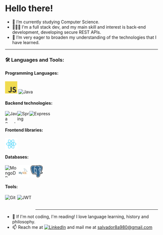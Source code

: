 <h1 align="left">Hello there!</h1>

- 🔭 I’m currently studying Computer Science.
- 👨🏽‍💻 I'm a full stack dev, and my main skill and interest is back-end development, developing secure REST APIs.
- 🌱 I’m very eager to broaden my understanding of the technologies that I have learned.

---
<h3 align="left">🛠 Languages and Tools:</h4>    

<div>
  <h4 align="left">Programming Languages:</h4>    
  <a> 
      <img 
          src="https://raw.githubusercontent.com/github/explore/80688e429a7d4ef2fca1e82350fe8e3517d3494d/topics/javascript/javascript.png" 
          alt="JavaScript" 
          width="40" 
          height="40"
      /> 
  </a> 
  <a> 
      <img 
          src="https://logowik.com/content/uploads/images/java1655.logowik.com.webp" 
          alt="Java" 
          width="40" 
          height="40"
      /> 
  </a> 
  <br/>
  
  <h4 align="left">Backend technologies:</h4>
  <a>
    <img 
      align="left"
      alt="Java Servlets"
      width="40" 
      height="40"  
      src="https://server2client.com/images/servletslogo.webp" 
    />
  </a>
  <a>
    <img 
      align="left"
      alt="Spring"
      width="40" 
      height="40"  
      src="https://icon2.cleanpng.com/20180713/ovr/kisspng-spring-framework-software-framework-modelview-pepper-robot-5b48c128c97e08.1041276815314946968253.jpg" 
    />
  </a>
  <a>
    <img 
      align="left"
      alt="Express"
      height="40"  
      width="120" 
      src="https://upload.wikimedia.org/wikipedia/commons/6/64/Expressjs.png" 
    />
  </a> 
  <br/>  <br/>

  
  <h4 align="left">Frontend libraries:</h4>
  <a>
    <img 
      align="left"
      alt="React"
      height="40"  
      width="40"           
      src="https://raw.githubusercontent.com/github/explore/80688e429a7d4ef2fca1e82350fe8e3517d3494d/topics/react/react.png" 
    />
  </a>
  <br/>  <br/>
  
  <h4 align="left">Databases:</h4>
  <a> 
    <img 
        src="https://raw.githubusercontent.com/github/explore/80688e429a7d4ef2fca1e82350fe8e3517d3494d/topics/mysql/mysql.png" 
        alt="MySQL" 
        width="40" 
        height="40"
    /> 
  </a> 
  <a> 
      <img 
          src="https://raw.githubusercontent.com/github/explore/80688e429a7d4ef2fca1e82350fe8e3517d3494d/topics/postgresql/postgresql.png" 
          alt="PostgreSQL" 
          width="40" 
          height="40"
      /> 
  </a> 
  <a href="https://repvue.imgix.net/a9yxc48y3ay5dm2udzwizc2bdyph">
    <img 
      align="left" 
      alt="MongoDB" 
      height="40" 
      width="40" 
      src="https://raw.githubusercontent.com/get-icon/geticon/master/icons/mongodb-icon.svg" />
  </a>
  <br/> 

  
  <h4 align="left">Tools: </h4>
  <a>
    <img 
      align="left"
      alt="Git"
      height="40"  
      width="40" 
      src="https://git-scm.com/images/logos/downloads/Git-Icon-1788C.png" 
    />
  </a>
  <a>
    <img 
      align="left"
      alt="JWT"
      height="60"  
      width="60" 
      src="https://blog.ippon.fr/content/images/2017/10/jwt.svg" 
    />
  </a>
  <br/> 
</div>
<br/>


---

- 💬 If I'm not coding, I'm reading! I love language learning, history and philosophy.
- 📫 Reach me at <a href="www.linkedin.com/in/salvador-ochoa-0a9623257" target="_blank"><img src="https://img.shields.io/badge/LinkedIn-%230077B5.svg?&style=flat-square&logo=linkedin&logoColor=white" alt="LinkedIn"></a> and mail me at salvador8a980@gmail.com

